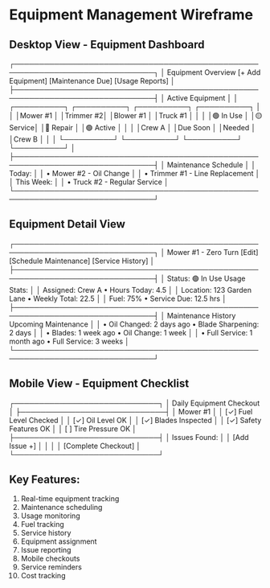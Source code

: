 # Equipment Management Wireframe

## Desktop View - Equipment Dashboard
┌──────────────────────────────────────────────────────────────────────────────┐
│ Equipment Overview    [+ Add Equipment] [Maintenance Due] [Usage Reports]    │
├──────────────────────────────────────────────────────────────────────────────┤
│ Active Equipment                                                             │
│ ┌──────────┐ ┌──────────┐ ┌──────────┐ ┌──────────┐                        │
│ │Mower #1  │ │Trimmer #2│ │Blower #1 │ │Truck #1  │                        │
│ │🟢 In Use │ │🟡 Service│ │🔴 Repair │ │🟢 Active │                        │
│ │Crew A    │ │Due Soon  │ │Needed    │ │Crew B    │                        │
│ └──────────┘ └──────────┘ └──────────┘ └──────────┘                        │
├──────────────────────────────────────────────────────────────────────────────┤
│ Maintenance Schedule                                                         │
│ Today:                                                                      │
│ • Mower #2 - Oil Change                                                     │
│ • Trimmer #1 - Line Replacement                                             │
│ This Week:                                                                  │
│ • Truck #2 - Regular Service                                                │
└──────────────────────────────────────────────────────────────────────────────┘

## Equipment Detail View
┌──────────────────────────────────────────────────────────────────────────────┐
│ Mower #1 - Zero Turn [Edit] [Schedule Maintenance] [Service History]        │
├──────────────────────────────────────────────────────────────────────────────┤
│ Status: 🟢 In Use                     Usage Stats:                          │
│ Assigned: Crew A                      • Hours Today: 4.5                    │
│ Location: 123 Garden Lane             • Weekly Total: 22.5                  │
│ Fuel: 75%                             • Service Due: 12.5 hrs               │
├──────────────────────────────────────────────────────────────────────────────┤
│ Maintenance History                   Upcoming Maintenance                   │
│ • Oil Changed: 2 days ago            • Blade Sharpening: 2 days            │
│ • Blades: 1 week ago                 • Oil Change: 1 week                   │
│ • Full Service: 1 month ago          • Full Service: 3 weeks               │
└──────────────────────────────────────────────────────────────────────────────┘

## Mobile View - Equipment Checklist
┌─────────────────────────────┐
│ Daily Equipment Checkout    │
├─────────────────────────────┤
│ Mower #1                   │
│ [✓] Fuel Level Checked     │
│ [✓] Oil Level OK          │
│ [✓] Blades Inspected      │
│ [✓] Safety Features OK    │
│ [ ] Tire Pressure OK      │
├─────────────────────────────┤
│ Issues Found:              │
│ [Add Issue +]              │
│                           │
│ [Complete Checkout]        │
└─────────────────────────────┘

## Key Features:
1. Real-time equipment tracking
2. Maintenance scheduling
3. Usage monitoring
4. Fuel tracking
5. Service history
6. Equipment assignment
7. Issue reporting
8. Mobile checkouts
9. Service reminders
10. Cost tracking
